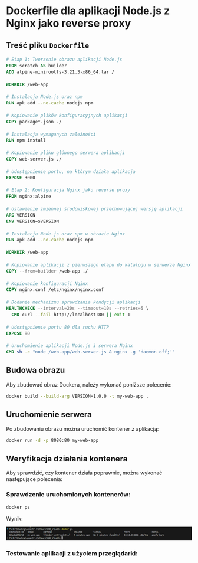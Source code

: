 # Dockerfile dla aplikacji Node.js z Nginx jako reverse proxy

## Treść pliku `Dockerfile`

```dockerfile
# Etap 1: Tworzenie obrazu aplikacji Node.js
FROM scratch AS builder
ADD alpine-minirootfs-3.21.3-x86_64.tar /

WORKDIR /web-app

# Instalacja Node.js oraz npm
RUN apk add --no-cache nodejs npm

# Kopiowanie plików konfiguracyjnych aplikacji
COPY package*.json ./

# Instalacja wymaganych zależności
RUN npm install

# Kopiowanie pliku głównego serwera aplikacji
COPY web-server.js ./

# Udostępnienie portu, na którym działa aplikacja
EXPOSE 3000

# Etap 2: Konfiguracja Nginx jako reverse proxy
FROM nginx:alpine

# Ustawienie zmiennej środowiskowej przechowującej wersję aplikacji
ARG VERSION
ENV VERSION=$VERSION

# Instalacja Node.js oraz npm w obrazie Nginx
RUN apk add --no-cache nodejs npm

WORKDIR /web-app

# Kopiowanie aplikacji z pierwszego etapu do katalogu w serwerze Nginx
COPY --from=builder /web-app ./

# Kopiowanie konfiguracji Nginx
COPY nginx.conf /etc/nginx/nginx.conf

# Dodanie mechanizmu sprawdzania kondycji aplikacji
HEALTHCHECK --interval=20s --timeout=10s --retries=5 \
  CMD curl --fail http://localhost:80 || exit 1

# Udostępnienie portu 80 dla ruchu HTTP
EXPOSE 80

# Uruchomienie aplikacji Node.js i serwera Nginx
CMD sh -c "node /web-app/web-server.js & nginx -g 'daemon off;'"
```

## Budowa obrazu
Aby zbudować obraz Dockera, należy wykonać poniższe polecenie:

```sh
docker build --build-arg VERSION=1.0.0 -t my-web-app .
```

## Uruchomienie serwera
Po zbudowaniu obrazu można uruchomić kontener z aplikacją:

```sh
docker run -d -p 8080:80 my-web-app
```

## Weryfikacja działania kontenera
Aby sprawdzić, czy kontener działa poprawnie, można wykonać następujące polecenia:

### Sprawdzenie uruchomionych kontenerów:
```sh
docker ps
```
Wynik: 

![App Screenshot](docker%20ps%20-%20screenshot.png)

### Testowanie aplikacji z użyciem przeglądarki:




